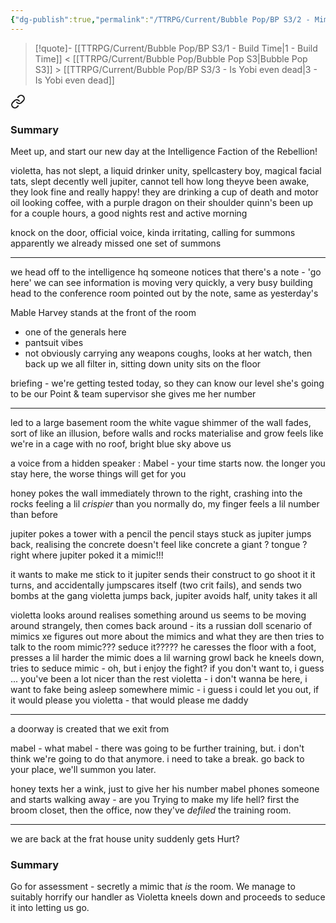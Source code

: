 ```yaml
---
{"dg-publish":true,"permalink":"/TTRPG/Current/Bubble Pop/BP S3/2 - Mimic Seduction Techniques/"}
---
```


> [!quote]- [[TTRPG/Current/Bubble Pop/BP S3/1 - Build Time\|1 - Build Time]] < [[TTRPG/Current/Bubble Pop/Bubble Pop S3\|Bubble Pop S3]] > [[TTRPG/Current/Bubble Pop/BP S3/3 - Is Yobi even dead\|3 - Is Yobi even dead]]
> 
<div class="transclusion internal-embed is-loaded"><a class="markdown-embed-link" href="/ttrpg/current/bubble-pop/bp-s3/1-build-time/#summary" aria-label="Open link"><svg xmlns="http://www.w3.org/2000/svg" width="24" height="24" viewBox="0 0 24 24" fill="none" stroke="currentColor" stroke-width="2" stroke-linecap="round" stroke-linejoin="round" class="svg-icon lucide-link"><path d="M10 13a5 5 0 0 0 7.54.54l3-3a5 5 0 0 0-7.07-7.07l-1.72 1.71"></path><path d="M14 11a5 5 0 0 0-7.54-.54l-3 3a5 5 0 0 0 7.07 7.07l1.71-1.71"></path></svg></a><div class="markdown-embed">



### Summary

Meet up, and start our new day at the Intelligence Faction of the Rebellion!

</div></div>



violetta, has not slept, a liquid drinker
unity, spellcastery boy, magical facial tats, slept decently well
jupiter, cannot tell how long theyve been awake, they look fine and really happy! they are drinking a cup of death and motor oil looking coffee, with a purple dragon on their shoulder
quinn's been up for a couple hours, a good nights rest and active morning

knock on the door, official voice, kinda irritating, calling for summons
apparently we already missed one set of summons

---

we head off to the intelligence hq
someone notices that there's a note - 'go here'
we can see information is moving very quickly, a very busy building
head to the conference room pointed out by the note, same as yesterday's

Mable Harvey stands at the front of the room 
- one of the generals here
- pantsuit vibes
- not obviously carrying any weapons
coughs, looks at her watch, then back up
we all filter in, sitting down
unity sits on the floor

briefing - we're getting tested today, so they can know our level
she's going to be our Point & team supervisor
she gives me her number

---

led to a large basement room
the white vague shimmer of the wall fades, sort of like an illusion, before walls and rocks materialise and grow
feels like we're in a cage with no roof, bright blue sky above us

a voice from a hidden speaker :
Mabel - your time starts now. the longer you stay here, the worse things will get for you

honey pokes the wall
immediately thrown to the right, crashing into the rocks
feeling a lil _crispier_ than you normally do, my finger feels a lil number than before

jupiter pokes a tower with a pencil
the pencil stays stuck as jupiter jumps back, realising the concrete doesn't feel like concrete
a giant ? tongue ? right where jupiter poked it
a mimic!!!

it wants to make me stick to it
jupiter sends their construct to go shoot it
it turns, and accidentally jumpscares itself (two crit fails), and sends two bombs at the gang
violetta jumps back, jupiter avoids half, unity takes it all

violetta looks around
realises something around us seems to be moving around strangely, then comes back around - its a russian doll scenario of mimics
xe figures out more about the mimics and what they are
then tries to talk to the room mimic??? seduce it?????
he caresses the floor with a foot, presses a lil harder
the mimic does a lil warning growl back
he kneels down, tries to seduce
mimic - oh, but i enjoy the fight? if you don't want to, i guess ... you've been a lot nicer than the rest
violetta - i don't wanna be here, i want to fake being asleep somewhere
mimic - i guess i could let you out, if it would please you
violetta - that would please me daddy

---

a doorway is created that we exit from

mabel - what
mabel - there was going to be further training, but. i don't think we're going to do that anymore. i need to take a break. go back to your place, we'll summon you later.

honey texts her a wink, just to give her his number
mabel phones someone and starts walking away - are you Trying to make my life hell? first the broom closet, then the office, now they've _defiled_ the training room.

---

we are back at the frat house
unity suddenly gets Hurt?

### Summary

Go for assessment - secretly a mimic that _is_ the room.
We manage to suitably horrify our handler as Violetta kneels down and proceeds to seduce it into letting us go.